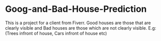 # Goog-and-Bad-House-Prediction
This is a project for a client from Fiverr. Good houses are those that are clearly visible and Bad houses are those which are not clearly visible. E.g:(Trees infront of house, Cars infront of house etc)
